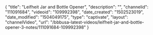 {
    "title": "Leifheit Jar and Bottle Opener",
    "description": "",
    "channelid": "111091684",
    "videoid": "109992398",
    "date_created": "1502523019",
    "date_modified": "1504049175",
    "type": "captivate",
    "layout": "channelVideo",
    "url": "\/bbbusa-latest-videos\/leifheit-jar-and-bottle-opener-3-notes\/111091684-109992398"
}